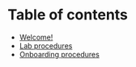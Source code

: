 # Table of contents

* [Welcome!](welcome.md)
* [Lab procedures](README.md)
* [Onboarding procedures](onboarding.md)